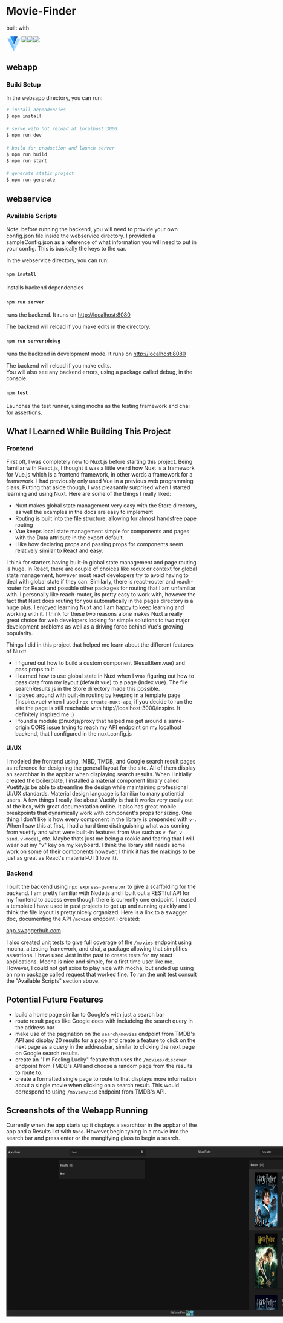# Movie-Finder

built with

<div align="left">
  <div style="display: flex;">
    <a href="https://vuetifyjs.com/en/" target="_blank"> <img height="40" src="/webapp/static/v.png" style="vertical-align: top;" /> </a>
    <a href="https://nuxtjs.org/" target="_blank"> <img height="40" src="https://nuxtjs.org/logos/nuxt-emoji@2x.png" /></a>
    <a href="https://nodejs.org/en/" target="_blank"> <img height="40" src="https://nodejs.org/static/images/logos/nodejs-new-pantone-black.svg" /> </a>
    <a href="https://www.themoviedb.org/?language=en-US" target="_blank"> <img height="40" src="https://www.themoviedb.org/assets/2/v4/logos/v2/blue_square_1-5bdc75aaebeb75dc7ae79426ddd9be3b2be1e342510f8202baf6bffa71d7f5c4.svg" /> </a>
  </div>
</div>

## webapp

### Build Setup

In the websapp directory, you can run:

```bash
# install dependencies
$ npm install

# serve with hot reload at localhost:3000
$ npm run dev

# build for production and launch server
$ npm run build
$ npm run start

# generate static project
$ npm run generate
```
## webservice

### Available Scripts

Note: before running the backend, you will need to provide your own config.json file inside the webservice directory. I provided a sampleConfig.json as a reference of what information you will need to put in your config. This is basically the keys to the car.

In the webservice directory, you can run:

#### `npm install`

installs backend dependencies<br />

#### `npm run server`

runs the backend. It runs on [http://localhost:8080](http://localhost:8080)

The backend will reload if you make edits in the directory.<br />

#### `npm run server:debug`

runs the backend in development mode. It runs on [http://localhost:8080](http://localhost:8080)

The backend will reload if you make edits.<br />
You will also see any backend errors, using a package called debug, in the console.

#### `npm test`

Launches the test runner, using mocha as the testing framework and chai for assertions.

## What I Learned While Building This Project

### Frontend

First off, I was completely new to Nuxt.js before starting this project. Being familiar with React.js, I thought it was a little weird how Nuxt is a framework for Vue.js which is a frontend framework, in other words a framework for a framework. I had previously only used Vue in a previous web programming class. Putting that aside though, I was pleasantly surprised when I started learning and using Nuxt. Here are some of the things I really liked:

 - Nuxt makes global state management very easy with the Store directory, as well the examples in the docs are easy to implement
 - Routing is built into the file structure, allowing for almost handsfree pape routing
 - Vue keeps local state management simple for components and pages with the Data attribute in the export default.
 - I like how declaring props and passing props for components seem relatively similar to React and easy.

 I think for starters having built-in global state management and page routing is huge. In React, there are couple of choices like redux or context for global state management, however most react developers try to avoid having to deal with global state if they can. Similarly, there is react-router and reach-router for React and possible other packages for routing that I am unfamiliar with. I personally like reach-router, its pretty easy to work with, however the fact that Nuxt does routing for you automatically in the pages directory is a huge plus. I enjoyed learning Nuxt and I am happy to keep learning and working with it. I think for these two reasons alone makes Nuxt a really great choice for web developers looking for simple solutions to two major development problems as well as a driving force behind Vue's growing popularity.  

 Things I did in this project that helped me learn about the different features of Nuxt:

  - I figured out how to build a custom component (ResultItem.vue) and pass props to it
  - I learned how to use global state in Nuxt when I was figuring out how to pass data from my layout (default.vue) to a page (index.vue). The file searchResults.js in the Store directory made this possible.
  - I played around with built-in routing by keeping in a template page (inspire.vue) when I used `npx create-nuxt-app`, if you decide to run the site the page is still reachable with http://localhost:3000/inspire. It definitely inspired me ;) 
  - I found a module @nuxtjs/proxy that helped me get around a same-origin CORS issue trying to reach my API endpoint on my localhost backend, that I configured in the nuxt.config.js

  #### UI/UX

  I modeled the frontend using, IMBD, TMDB, and Google search result pages as reference for designing the general layout for the site. All of them display an searchbar in the appbar when displaying search results.  When I initially created the boilerplate, I installed a material component library called Vuetify.js be able to streamline the design while maintaining professional UI/UX standards. Material design language is familiar to many potiential users. A few things I really like about Vuetify is that it works very easily out of the box, with great documentation online. It also has great mobile breakpoints that dynamically work with component's props for sizing. One thing I don't like is how every component in the library is prepended with `v-`. When I saw this at first, I had a hard time distinguishing what was coming from vuetify and what were built-in features from Vue such as `v-for`, `v-bind`, `v-model`, etc. Maybe thats just me being a rookie and fearing that I will wear out my "v" key on my keyboard. I think the library still needs some work on some of their components however, I think it has the makings to be just as great as React's material-UI (I love it).

  ### Backend

  I built the backend using `npx express-generator` to give a scaffolding for the backend. I am pretty familiar with Node.js and I built out a RESTful API for my frontend to access even though there is currently one endpoint. I reused a template I have used in past projects to get up and running quickly and I think the file layout is pretty nicely organized. Here is a link to a swagger doc, documenting the API `/movies` endpoint I created:

  <a href="https://app.swaggerhub.com/apis/weltypeter/Movie-Finder/1.0.0" target="_blank"> app.swaggerhub.com </a>

  I also created unit tests to give full coverage of the `/movies` endpoint using mocha, a testing framework, and chai, a package allowing that simplifies assertions. I have used Jest in the past to create tests for my react applications. Mocha is nice and simple, for a first time user like me. However, I could not get axios to play nice with mocha, but ended up using an npm package called request that worked fine. To run the unit test consult the "Available Scripts" section above.

  ## Potential Future Features

  - build a home page similar to Google's with just a search bar
  - route result pages like Google does with includeing the search query in the address bar
  - make use of the pagination on the `search/movies` endpoint from TMDB's API and display 20 results for a page and create a feature to click on the next page as a query in the addressbar, similar to clicking the next page on Google search results. 
  - create an "I'm Feeling Lucky" feature that uses the `/movies/discover` endpoint from TMDB's API and choose a random page from the results to route to.
  - create a formatted single page to route to that displays more information about a single movie when clicking on a search result. This would correspond to using `/movies/:id` endpoint from TMDB's API.

  ## Screenshots of the Webapp Running

  Currently when the app starts up it displays a searchbar in the appbar of the app and a Results list with `None`. However,begin typing in a movie into the search bar and press enter or the mangifying glass to begin a search.

  <div align="left">
  <div style="display: flex;">
    <img height="450" src="/screenshots/noResultsDesktop.png"  />
    <img height="450" src="/screenshots/resultsDesktop.png"  />
    <img height="450" src="/screenshots/noResultsMobile.png"  />
    <img height="450" src="/screenshots/resultsMobile.png"  />
  </div>
</div>

